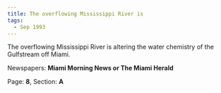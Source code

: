 ```yaml
---  
title: The overflowing Mississippi River is  
tags:  
  - Sep 1993  
---  
```

  
The overflowing Mississippi River is altering the water chemistry of the Gulfstream off Miami.  
  
Newspapers: **Miami Morning News or The Miami Herald**  
  
Page: **8**, Section: **A** 
